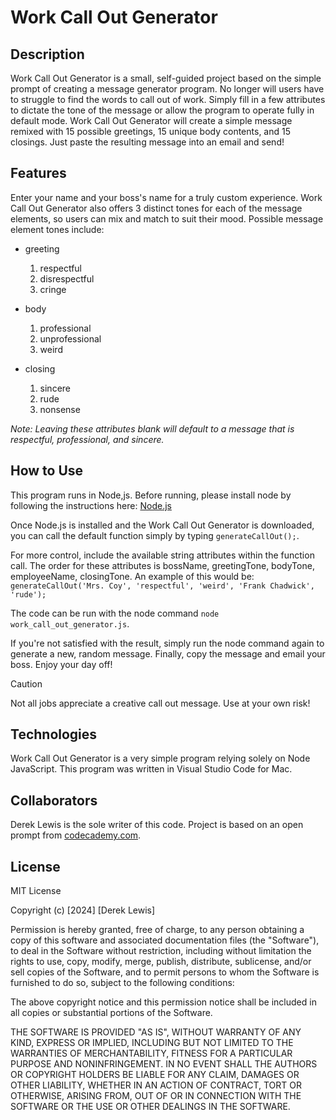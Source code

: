 # Work Call Out Generator

## Description

Work Call Out Generator is a small, self-guided project based on the simple prompt of creating a message generator program. No longer will users have to struggle to find the words to call out of work. Simply fill in a few attributes to dictate the tone of the message or allow the program to operate fully in default mode. Work Call Out Generator will create a simple message remixed with 15 possible greetings, 15 unique body contents, and 15 closings. Just paste the resulting message into an email and send!

## Features

Enter your name and your boss's name for a truly custom experience. Work Call Out Generator also offers 3 distinct tones for each of the message elements, so users can mix and match to suit their mood. Possible message element tones include:

* greeting
    1. respectful
    2. disrespectful
    3. cringe

* body
    1. professional
    2. unprofessional
    3. weird

* closing
    1. sincere
    2. rude
    3. nonsense

*Note: Leaving these attributes blank will default to a message that is respectful, professional, and sincere.*

## How to Use

This program runs in Node,js. Before running, please install node by following the instructions here:
 [Node.js](https://nodejs.org/en/download)

 Once Node.js is installed and the Work Call Out Generator is downloaded, you can call the default function simply by typing `generateCallOut();`.

 For more control, include the available string attributes within the function call. The order for these attributes is bossName, greetingTone, bodyTone, employeeName, closingTone. An example of this would be:
 `generateCallOut('Mrs. Coy', 'respectful', 'weird', 'Frank Chadwick', 'rude');`

 The code can be run with the node command `node work_call_out_generator.js`.

 If you're not satisfied with the result, simply run the node command again to generate a new, random message. Finally, copy the message and email your boss. Enjoy your day off!

> [!CAUTION]
> Not all jobs appreciate a creative call out message. Use at your own risk!

## Technologies

Work Call Out Generator is a very simple program relying solely on Node JavaScript. This program was written in Visual Studio Code for Mac.

## Collaborators

Derek Lewis is the sole writer of this code. Project is based on an open prompt from [codecademy.com](codecademy.com).

## License

MIT License

Copyright (c) [2024] [Derek Lewis]

Permission is hereby granted, free of charge, to any person obtaining a copy
of this software and associated documentation files (the "Software"), to deal
in the Software without restriction, including without limitation the rights
to use, copy, modify, merge, publish, distribute, sublicense, and/or sell
copies of the Software, and to permit persons to whom the Software is
furnished to do so, subject to the following conditions:

The above copyright notice and this permission notice shall be included in all
copies or substantial portions of the Software.

THE SOFTWARE IS PROVIDED "AS IS", WITHOUT WARRANTY OF ANY KIND, EXPRESS OR
IMPLIED, INCLUDING BUT NOT LIMITED TO THE WARRANTIES OF MERCHANTABILITY,
FITNESS FOR A PARTICULAR PURPOSE AND NONINFRINGEMENT. IN NO EVENT SHALL THE
AUTHORS OR COPYRIGHT HOLDERS BE LIABLE FOR ANY CLAIM, DAMAGES OR OTHER
LIABILITY, WHETHER IN AN ACTION OF CONTRACT, TORT OR OTHERWISE, ARISING FROM,
OUT OF OR IN CONNECTION WITH THE SOFTWARE OR THE USE OR OTHER DEALINGS IN THE
SOFTWARE.
